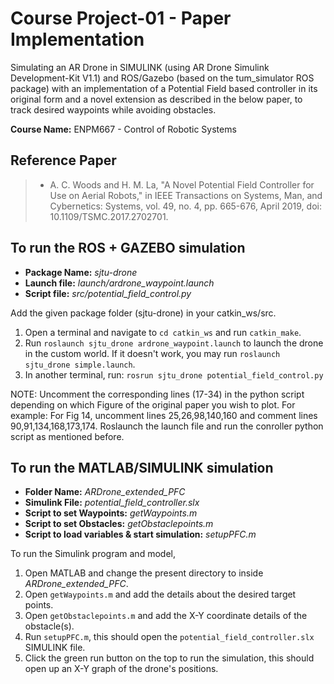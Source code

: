 # Course Project-01 - Paper Implementation 

Simulating an AR Drone in SIMULINK (using AR Drone Simulink Development-Kit V1.1) and ROS/Gazebo (based on the tum_simulator ROS package) with an implementation of a Potential Field based controller in its original form and a novel extension as described in the below paper, to track desired waypoints while avoiding obstacles.

**Course Name:** ENPM667 - Control of Robotic Systems

## Reference Paper 
<!-- > - **Title:** _A Novel Potential Field Controller for Use on Aerial Robots_ -->
<!-- > - **Authors:** _Alexander C. Woods_ and _Hung M. La_, _Senior Member, IEEE_ -->
> * A. C. Woods and H. M. La, "A Novel Potential Field Controller for Use on Aerial Robots," in IEEE Transactions on Systems, Man, and Cybernetics: Systems, vol. 49, no. 4, pp. 665-676, April 2019, doi: 10.1109/TSMC.2017.2702701.

## To run the ROS + GAZEBO simulation 

- **Package Name:** _sjtu-drone_
- **Launch file:** _launch/ardrone_waypoint.launch_
- **Script file:** _src/potential_field_control.py_


Add the given package folder (sjtu-drone) in your catkin_ws/src.

1. Open a terminal and navigate to `cd catkin_ws` and run `catkin_make`.
2. Run `roslaunch sjtu_drone ardrone_waypoint.launch` to launch the drone in the custom world. If it doesn't work, you may run `roslaunch sjtu_drone simple.launch`.
3. In another terminal, run:  `rosrun sjtu_drone potential_field_control.py`

NOTE: Uncomment the corresponding lines (17-34) in the python script depending on which Figure of the original paper you wish to plot.
For example: For Fig 14, uncomment lines 25,26,98,140,160 and comment lines 90,91,134,168,173,174. Roslaunch the launch file and run the conroller python script as mentioned before. 



## To run the MATLAB/SIMULINK simulation

- **Folder Name:** _ARDrone_extended_PFC_
- **Simulink File:** _potential_field_controller.slx_
- **Script to set Waypoints:** _getWaypoints.m_
- **Script to set Obstacles:** _getObstaclepoints.m_
- **Script to load variables & start simulation:** _setupPFC.m_


To run the Simulink program and model,

1. Open MATLAB and change the present directory to inside _ARDrone_extended_PFC_.
2. Open `getWaypoints.m` and add the details about the desired target points.
3. Open `getObstaclepoints.m` and add the X-Y coordinate details of the obstacle(s).
4. Run `setupPFC.m`, this should open the `potential_field_controller.slx` SIMULINK file.
5. Click the green run button on the top to run the simulation, this should open up an X-Y graph of the drone's positions.


<!-- # About sjtu_drone # -->

<!-- Gazebo-9 and Ubuntu 18.04 compatible SJTU Drone package

sjtu_drone is a quadrotor simulation program forked from ['tum_simulator'] (http://wiki.ros.org/tum_simulator) , which is developed with ROS + Gazebo. It is used for testing visual SLAM algorithms aiding with different sensors, such as IMU, sonar range finder and laser range finder. Here by 'sjtu', it means Shanghai Jiao Tong University. Currently, this program is used for testing algorithms for [UAV contest in SJTU](http://mediasoc.sjtu.edu.cn/wordpress)

# Requirements #
This package is compatible with ROS Melodic version (Ubuntu 18.04). Existing versions on the internet support at most until Gazebo 7. After Gazebo 8.0, the API has gone significant changes; therefore, it was necessary to adapt the package to Gazebo 8.0+ API. As the default version of Gazebo coming with ROS Melodic is 7.0, it is suggested that do not use the full installation but the desktop installation.
```
$ sudo apt-get install ros-melodic-desktop
```
# Download and Compiling #
```
$ cd <catkin_ws>/src
$ git clone https://github.com/tahsinkose/sjtu-drone.git
$ cd <catkin_ws>
$ catkin build
```

Here <catkin_ws> is the path of the catkin workspace. Please refer to the [tutorial](http://wiki.ros.org/ROS/Tutorials) about how to create a catkin workspace in ROS.

# Run
The simplest way is calling after you have built the workspace successfully.

```
$ cd <where you check out the code>
$ source devel/setup.bash
$ roslaunch sjtu_drone simple.launch
```
# Running with keyboard
In second terminal:

```
$ rosrun sjtu_drone drone_keyboard
```


# Read sensor data from ROS topics #
One can use [rqt_gui](http://wiki.ros.org/rqt_gui) to have an extensive amount of utilities for topic visualization and manipulation. Some of the useful topics reside below.
```
forward looking camera :  /drone/front_camera/image_raw
downward looking camera: /drone/down_camera/image_raw
sonar data:  /drone/sonar
laser range data: /drone/laser
``` -->
